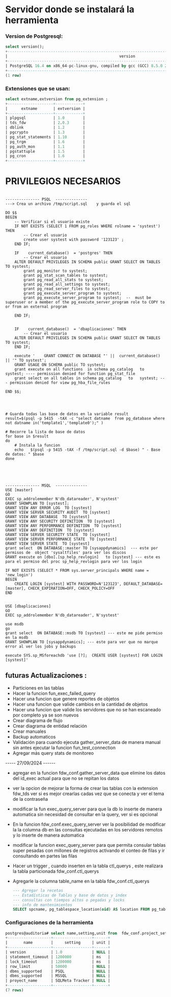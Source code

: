 # Servidor donde se instalará la herramienta 

### Version de Postgresql: 
```sql
select version();
+---------------------------------------------------------------------------------------------------------+
|                                                 version                                                 |
+---------------------------------------------------------------------------------------------------------+
| PostgreSQL 16.4 on x86_64-pc-linux-gnu, compiled by gcc (GCC) 8.5.0 20210514 (Red Hat 8.5.0-22), 64-bit |
+---------------------------------------------------------------------------------------------------------+
(1 row)
```

### Extensiones que se usan: 
```sql
select extname,extversion from pg_extension ;
+--------------------+------------+
|      extname       | extversion |
+--------------------+------------+
| plpgsql            | 1.0        |
| tds_fdw            | 2.0.3      |
| dblink             | 1.2        |
| pgcrypto           | 1.3        |
| pg_stat_statements | 1.10       |
| pg_trgm            | 1.6        |
| pg_auth_mon        | 1.1        |
| pgstattuple        | 1.5        |
| pg_cron            | 1.6        |
+--------------------+------------+
```

# PRIVILEGIOS NECESARIOS
```

--------------- PSQL  --------------
---> Crea un archivo /tmp/script.sql    y guarda el sql  
 
DO $$
BEGIN
    -- Verificar si el usuario existe
    IF NOT EXISTS (SELECT 1 FROM pg_roles WHERE rolname = 'systest') THEN
        -- Crear el usuario
        create user systest with password '123123' ;
    END IF;
	
    IF    current_database()  = 'postgres' THEN
        -- Crear el usuario
	ALTER DEFAULT PRIVILEGES IN SCHEMA public GRANT SELECT ON TABLES TO systest;
        grant pg_monitor to systest;
        grant pg_stat_scan_tables to systest;
        grant pg_read_all_stats to systest;
        grant pg_read_all_settings to systest;
        grant pg_read_server_files to systest;
        grant pg_execute_server_program to systest;
        grant pg_execute_server_program to systest;  --  must be superuser or a member of the pg_execute_server_program role to COPY to or from an external program

    END IF;


    IF    current_database()  = 'dbaplicaciones' THEN
        -- Crear el usuario
	ALTER DEFAULT PRIVILEGES IN SCHEMA public GRANT SELECT ON TABLES TO systest;
    END IF;

    execute '    GRANT CONNECT ON DATABASE "' ||  current_database()  || '" TO systest';
    GRANT USAGE ON SCHEMA public TO systest;
    grant execute on all functions  in schema pg_catalog   to   systest; ---- permission denied for function pg_stat_file 
    grant select on all tables in schema pg_catalog   to   systest; --- permission denied for view pg_hba_file_rules
 
END $$;



 
# Guarda todas las base de datos en la variable result
result=$(psql -p 5415  -tAX -c "select datname  from pg_database where not datname in('template1','template0');" )

# Recorre la lista de base de datos 
for base in $result
do
    # Instala la funcion
    echo   $(psql -p 5415 -tAX -f /tmp/script.sql -d $base) " - Base de datos: " $base 
done





--------------- MSQL  --------------
USE [master]
GO
EXEC sp_addrolemember N'db_datareader', N'systest'
GRANT SHOWPLAN TO [systest];
GRANT VIEW ANY ERROR LOG  TO [systest]
GRANT VIEW SERVER SECURITY AUDIT  TO [systest]
GRANT VIEW ANY DATABASE  TO [systest]
GRANT VIEW ANY SECURITY DEFINITION  TO [systest]
GRANT VIEW ANY PERFORMANCE DEFINITION  TO [systest]
GRANT VIEW ANY DEFINITION  TO [systest]
GRANT VIEW SERVER SECURITY STATE  TO [systest]
GRANT VIEW SERVER PERFORMANCE STATE  TO [systest]
GRANT VIEW SERVER STATE  TO [systest]
grant select  ON DATABASE::master TO [sysappdynamics]  --- este por permisos de  object 'sysaltfiles' para ver los discos 
GRANT execute on [dbo].[sp_help_revlogin]   to [systest] --- este es para el permiso del proc sp_help_revlogin para ver los login

IF NOT EXISTS (SELECT * FROM sys.server_principals WHERE name = 'new_login')
BEGIN
    CREATE LOGIN [systest] WITH PASSWORD=N'123123', DEFAULT_DATABASE=[master], CHECK_EXPIRATION=OFF, CHECK_POLICY=OFF
END


USE [dbaplicaciones]
GO
EXEC sp_addrolemember N'db_datareader', N'systest'

use msdb
go 
grant select  ON DATABASE::msdb TO [systest] --- este me pide permiso en la msdb
GRANT SHOWPLAN TO [sysappdynamics]; --- este para ver que no marque error al ver los jobs y backups 

execute SYS.sp_MSforeachdb 'use [?];  CREATE USER [systest] FOR LOGIN [systest]'
```


## futuras Actualizaciones : 
  - Particiones en las tablas
  - Hacer la funcion  fun_exec_failed_query
  - Hacer una funcion que genere reportes de objetos
  - Hacer una funcion que valide cambios en la cantidad de objetos
  - Hacer una funcion que valide los servidores que no se han escaneado por completo ya se son nuevos
  - Crear diagrama de flujo
  - Crear diagrama de entidad relación
  - Crear manuales
  - Backup automaticos
  - Validación para cuando ejecuta gather_server_data de manera manual sin antes ejecutar la funcion fun_test_connection 
  - Agregar más query stats de monitoreo


----- 27/09/2024 ------
  - agregar en la funcion fdw_conf.gather_server_data que elimine los datos del id_exec  actual para que no se repitan los datos 
  - ver la opcion de mejorar la forma de crear las tablas con la extension fdw_tds ver si es mejor crearlas cadas vez que se conecta y ver el tema de la contraseña 
  - modificar la fun exec_query_server para que la db lo inserte de manera automatica sin necesidad de consultar en la query, ver si es opcional 
  - En la funcion fdw_conf.exec_query_server ver la posibilidad de modificar la la columna db en las consultas ejecutadas en los servidores remotos y lo inserte de manera automatica
  - modificar la funcion exec_query_server para que permita consular tablas super pesadas con millones de registros activando el conteo de filas y ir consultando en partes las filas  
  - Hacer un trigger , cuando inserten  en la tabla ctl_querys , este realizara  la tabla particionada   fdw_conf.ctl_querys  
  - Agregarle la columna table_name en la tabla fdw_conf.ctl_querys 
  
 



    ```sql
    --- Agregar la recetas 
    --- Estadísticas de Tablas y base de datos y index 
    --- consultas con tiempos altos o pegadas y locks 
    --- info de mantenimientos 
    SELECT spcname, pg_tablespace_location(oid) AS location FROM pg_tablespace;
    ```
    
  


### Configuraciones de la herramienta
```SQL
postgres@auditoria# select name,setting,unit from  fdw_conf.project_settings;
+-------------------+-----------------+------+
|       name        |     setting     | unit |
+-------------------+-----------------+------+
| version           | 1.0             | NULL |
| statement_timeout | 1200000         | ms   |
| lock_timeout      | 1200000         | ms   |
| row_limit         | 50000           | NULL |
| dbms_supported    | PSQL            | NULL |
| dbms_supported    | MSSQL           | NULL |
| proyect_name      | SQLMeta Tracker | NULL |
+-------------------+-----------------+------+
(7 rows)
```
